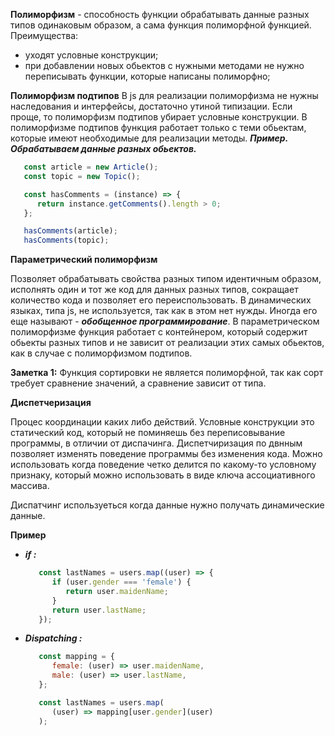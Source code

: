 **Полиморфизм** - способность функции обрабатывать данные разных типов одинаковым образом, а сама функция полиморфной функцией. 
Преимущества: 
*  уходят условные конструкции;
*  при добавлении новых обьектов с нужными методами не нужно переписывать функции, которые написаны полиморфно;

**Полиморфизм подтипов**
В js для реализации полиморфизма не нужны наследования и интерфейсы, достаточно утиной типизации. Если проще, то полиморфизм подтипов убирает условные конструкции. В полиморфизме подтипов функция работает только с теми обьектам, которые имеют необходимые для реализации методы. 
   ***Пример. Обрабатываем данные разных обьектов.***
   ```javascript
      const article = new Article();
      const topic = new Topic();

      const hasComments = (instance) => {
         return instance.getComments().length > 0;
      };

      hasComments(article);
      hasComments(topic);
   ```

**Параметрический полиморфизм**

   Позволяет обрабатывать свойства разных типом идентичным образом, исполнять один и тот же код для данных разных типов, сокращает количество кода и позволяет его переиспользовать. В динамических языках, типа js, не используется, так как в этом нет нужды. Иногда его еще называют - ***обобщенное программирование***. В параметрическом полиморфизме функция работает с контейнером, который содержит обьекты разных типов и не зависит от реализации этих самых обьектов, как в случае с полиморфизмом подтипов.
      
   **Заметка 1:** 
      Функция сортировки не является полиморфной, так как сорт требует сравнение значений, а сравнение зависит от типа.




**Диспетчеризация** 

   Процес координации каких либо действий.
   Условные конструкции это статический код, который не поминяешь без переписовывание программы, в отличии от диспачинга. 
   Диспетчиризация по двнным позволяет изменять поведение программы без изменения кода. Можно использовать когда поведение четко делится по какому-то условному признаку, который можно использовать в виде ключа ассоциативного массива.

   Диспатчинг используеться когда данные нужно получать динамические данные.

   **Пример**
      
   - ***if :***

      ```javascript
         const lastNames = users.map((user) => {
            if (user.gender === 'female') {
               return user.maidenName;
            }
            return user.lastName;
         });
      ``` 

   - ***Dispatching :***
      ```javascript
         const mapping = {
            female: (user) => user.maidenName,
            male: (user) => user.lastName,
         };

         const lastNames = users.map(
            (user) => mapping[user.gender](user)
         );
      ``` 